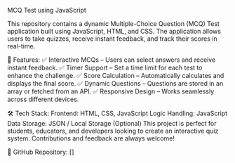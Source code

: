 MCQ Test using JavaScript

This repository contains a dynamic Multiple-Choice Question (MCQ) Test application built using JavaScript, HTML, and CSS. The application allows users to take quizzes, receive instant feedback, and track their scores in real-time.

🔹 Features:
✅ Interactive MCQs – Users can select answers and receive instant feedback.
✅ Timer Support – Set a time limit for each test to enhance the challenge.
✅ Score Calculation – Automatically calculates and displays the final score.
✅ Dynamic Questions – Questions are stored in an array or fetched from an API.
✅ Responsive Design – Works seamlessly across different devices.

🛠 Tech Stack:
Frontend: HTML, CSS, JavaScript
Logic Handling:  JavaScript
Data Storage: JSON / Local Storage (Optional)
This project is perfect for students, educators, and developers looking to create an interactive quiz system. Contributions and feedback are always welcome!

🔗 GitHub Repository: []
